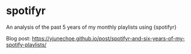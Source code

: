 # spotifyr
An analysis of the past 5 years of my monthly playlists using {spotifyr}

Blog post: https://yjunechoe.github.io/post/spotifyr-and-six-years-of-my-spotify-playlists/
